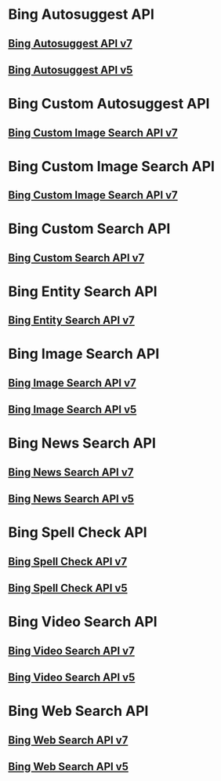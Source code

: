 # Bing Autosuggest API
## [Bing Autosuggest API v7](bing-autosuggest-api-v7-reference.md)
## [Bing Autosuggest API v5](bing-autosuggest-api-v5-reference.md)
# Bing Custom Autosuggest API
## [Bing Custom Image Search API v7](bing-custom-autosuggest-api-v7-reference.md)
# Bing Custom Image Search API
## [Bing Custom Image Search API v7](bing-custom-images-api-v7-reference.md)
# Bing Custom Search API
## [Bing Custom Search API v7](bing-custom-search-api-v7-reference.md)
# Bing Entity Search API
## [Bing Entity Search API v7](bing-entities-api-v7-reference.md)
# Bing Image Search API
## [Bing Image Search API v7](bing-images-api-v7-reference.md)
## [Bing Image Search API v5](bing-images-api-v5-reference.md)
# Bing News Search API
## [Bing News Search API v7](bing-news-api-v7-reference.md)
## [Bing News Search API v5](bing-news-api-v5-reference.md)
# Bing Spell Check API
## [Bing Spell Check API v7](bing-spell-check-api-v7-reference.md)
## [Bing Spell Check API v5](bing-spell-check-api-v5-reference.md)
# Bing Video Search API
## [Bing Video Search API v7](bing-video-api-v7-reference.md)
## [Bing Video Search API v5](bing-video-api-v5-reference.md)
# Bing Web Search API
## [Bing Web Search API v7](bing-web-api-v7-reference.md)
## [Bing Web Search API v5](bing-web-api-v5-reference.md)
